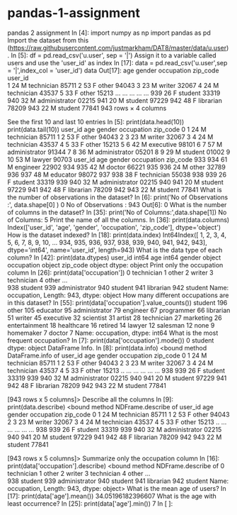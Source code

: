 # pandas-1-assignment
pandas 2 assignment
In [4]:
import numpy as np 
import pandas as pd
Import the dataset from this (https://raw.githubusercontent.com/justmarkham/DAT8/master/data/u.user).
In [5]:
df = pd.read_csv('u.user', sep = '|')
Assign it to a variable called users and use the 'user_id' as index
In [17]:
data = pd.read_csv('u.user',sep = '|',index_col = 'user_id')
data
Out[17]:
age	gender	occupation	zip_code
user_id				
1	24	M	technician	85711
2	53	F	other	94043
3	23	M	writer	32067
4	24	M	technician	43537
5	33	F	other	15213
...	...	...	...	...
939	26	F	student	33319
940	32	M	administrator	02215
941	20	M	student	97229
942	48	F	librarian	78209
943	22	M	student	77841
943 rows × 4 columns

See the first 10 and last 10 entries
In [5]:
print(data.head(10))
print(data.tail(10))
   user_id  age gender     occupation zip_code
0        1   24      M     technician    85711
1        2   53      F          other    94043
2        3   23      M         writer    32067
3        4   24      M     technician    43537
4        5   33      F          other    15213
5        6   42      M      executive    98101
6        7   57      M  administrator    91344
7        8   36      M  administrator    05201
8        9   29      M        student    01002
9       10   53      M         lawyer    90703
     user_id  age gender     occupation zip_code
933      934   61      M       engineer    22902
934      935   42      M         doctor    66221
935      936   24      M          other    32789
936      937   48      M       educator    98072
937      938   38      F     technician    55038
938      939   26      F        student    33319
939      940   32      M  administrator    02215
940      941   20      M        student    97229
941      942   48      F      librarian    78209
942      943   22      M        student    77841
What is the number of observations in the dataset?
In [6]:
print('No of Observations :', data.shape[0] )
0
No of Observations : 943
Out[6]:
0
What is the number of columns in the dataset?
In [35]:
print('No of Columns:',data.shape[1])
No of Columns: 5
Print the name of all the columns.
In [36]:
print(data.columns)
Index(['user_id', 'age', 'gender', 'occupation', 'zip_code'], dtype='object')
How is the dataset indexed?
In [18]:
print(data.index)
Int64Index([  1,   2,   3,   4,   5,   6,   7,   8,   9,  10,
            ...
            934, 935, 936, 937, 938, 939, 940, 941, 942, 943],
           dtype='int64', name='user_id', length=943)
What is the data type of each column?
In [42]:
print(data.dtypes)
user_id        int64
age            int64
gender        object
occupation    object
zip_code      object
dtype: object
Print only the occupation column
In [26]:
print(data['occupation'])
0         technician
1              other
2             writer
3         technician
4              other
           ...      
938          student
939    administrator
940          student
941        librarian
942          student
Name: occupation, Length: 943, dtype: object
How many different occupations are in this dataset?
In [55]:
print(data['occupation'].value_counts())
student          196
other            105
educator          95
administrator     79
engineer          67
programmer        66
librarian         51
writer            45
executive         32
scientist         31
artist            28
technician        27
marketing         26
entertainment     18
healthcare        16
retired           14
lawyer            12
salesman          12
none               9
homemaker          7
doctor             7
Name: occupation, dtype: int64
What is the most frequent occupation?
In [7]:
print(data['occupation'].mode())
0    student
dtype: object
DataFrame Info.
In [8]:
print(data.info)
<bound method DataFrame.info of      user_id  age gender     occupation zip_code
0          1   24      M     technician    85711
1          2   53      F          other    94043
2          3   23      M         writer    32067
3          4   24      M     technician    43537
4          5   33      F          other    15213
..       ...  ...    ...            ...      ...
938      939   26      F        student    33319
939      940   32      M  administrator    02215
940      941   20      M        student    97229
941      942   48      F      librarian    78209
942      943   22      M        student    77841

[943 rows x 5 columns]>
Describe all the columns
In [9]:
print(data.describe)
<bound method NDFrame.describe of      user_id  age gender     occupation zip_code
0          1   24      M     technician    85711
1          2   53      F          other    94043
2          3   23      M         writer    32067
3          4   24      M     technician    43537
4          5   33      F          other    15213
..       ...  ...    ...            ...      ...
938      939   26      F        student    33319
939      940   32      M  administrator    02215
940      941   20      M        student    97229
941      942   48      F      librarian    78209
942      943   22      M        student    77841

[943 rows x 5 columns]>
Summarize only the occupation column
In [16]:
print(data['occupation'].describe)
<bound method NDFrame.describe of 0         technician
1              other
2             writer
3         technician
4              other
           ...      
938          student
939    administrator
940          student
941        librarian
942          student
Name: occupation, Length: 943, dtype: object>
What is the mean age of users?
In [17]:
print(data['age'].mean())
34.05196182396607
What is the age with least occurrence?
In [25]:
print(data['age'].min())
7
In [ ]:
